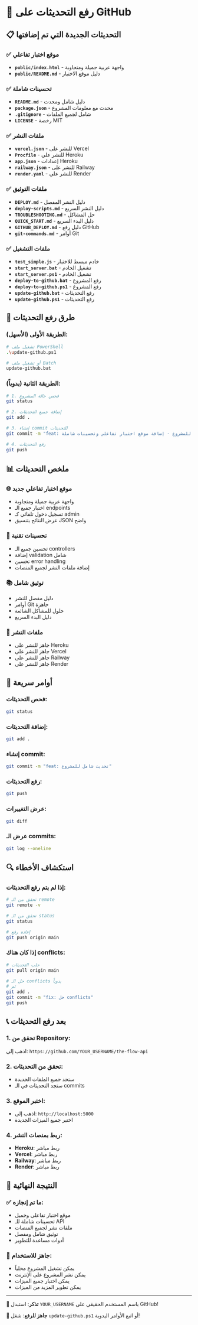 # 🚀 رفع التحديثات على GitHub

## 📋 التحديثات الجديدة التي تم إضافتها

### ✅ موقع اختبار تفاعلي
- **`public/index.html`** - واجهة عربية جميلة ومتجاوبة
- **`public/README.md`** - دليل موقع الاختبار

### ✅ تحسينات شاملة
- **`README.md`** - دليل شامل ومحدث
- **`package.json`** - محدث مع معلومات المشروع
- **`.gitignore`** - شامل لجميع الملفات
- **`LICENSE`** - رخصة MIT

### ✅ ملفات النشر
- **`vercel.json`** - للنشر على Vercel
- **`Procfile`** - للنشر على Heroku
- **`app.json`** - إعدادات Heroku
- **`railway.json`** - للنشر على Railway
- **`render.yaml`** - للنشر على Render

### ✅ ملفات التوثيق
- **`DEPLOY.md`** - دليل النشر المفصل
- **`deploy-scripts.md`** - دليل النشر السريع
- **`TROUBLESHOOTING.md`** - حل المشاكل
- **`QUICK_START.md`** - دليل البدء السريع
- **`GITHUB_DEPLOY.md`** - دليل رفع GitHub
- **`git-commands.md`** - أوامر Git

### ✅ ملفات التشغيل
- **`test_simple.js`** - خادم مبسط للاختبار
- **`start_server.bat`** - تشغيل الخادم
- **`start_server.ps1`** - تشغيل الخادم
- **`deploy-to-github.bat`** - رفع المشروع
- **`deploy-to-github.ps1`** - رفع المشروع
- **`update-github.bat`** - رفع التحديثات
- **`update-github.ps1`** - رفع التحديثات

## 🚀 طرق رفع التحديثات

### الطريقة الأولى (الأسهل):
```bash
# تشغيل ملف PowerShell
.\update-github.ps1

# أو تشغيل ملف Batch
update-github.bat
```

### الطريقة الثانية (يدوياً):
```bash
# 1. فحص حالة المشروع
git status

# 2. إضافة جميع التحديثات
git add .

# 3. إنشاء commit للتحديثات
git commit -m "feat: تحديث شامل للمشروع - إضافة موقع اختبار تفاعلي وتحسينات شاملة"

# 4. رفع التحديثات
git push
```

## 📊 ملخص التحديثات

### 🌐 موقع اختبار تفاعلي جديد
- واجهة عربية جميلة ومتجاوبة
- اختبار جميع الـ endpoints
- تسجيل دخول تلقائي كـ admin
- عرض النتائج بتنسيق JSON واضح

### 🔧 تحسينات تقنية
- تحسين جميع الـ controllers
- إضافة validation شامل
- تحسين error handling
- إضافة ملفات النشر لجميع المنصات

### 📚 توثيق شامل
- دليل مفصل للنشر
- أوامر Git جاهزة
- حلول للمشاكل الشائعة
- دليل البدء السريع

### 🚀 ملفات النشر
- جاهز للنشر على Heroku
- جاهز للنشر على Vercel
- جاهز للنشر على Railway
- جاهز للنشر على Render

## 🎯 أوامر سريعة

### فحص التحديثات:
```bash
git status
```

### إضافة التحديثات:
```bash
git add .
```

### إنشاء commit:
```bash
git commit -m "feat: تحديث شامل للمشروع"
```

### رفع التحديثات:
```bash
git push
```

### عرض التغييرات:
```bash
git diff
```

### عرض الـ commits:
```bash
git log --oneline
```

## 🔍 استكشاف الأخطاء

### إذا لم يتم رفع التحديثات:
```bash
# تحقق من الـ remote
git remote -v

# تحقق من الـ status
git status

# إعادة رفع
git push origin main
```

### إذا كان هناك conflicts:
```bash
# جلب التحديثات
git pull origin main

# حل الـ conflicts يدوياً
# ثم
git add .
git commit -m "fix: حل conflicts"
git push
```

## 📞 بعد رفع التحديثات

### 1. تحقق من Repository:
اذهب إلى: `https://github.com/YOUR_USERNAME/the-flow-api`

### 2. تحقق من التحديثات:
- ستجد جميع الملفات الجديدة
- ستجد التحديثات في الـ commits

### 3. اختبر الموقع:
- اذهب إلى: `http://localhost:5000`
- اختبر جميع الميزات الجديدة

### 4. ربط بمنصات النشر:
- **Heroku**: ربط مباشر
- **Vercel**: ربط مباشر
- **Railway**: ربط مباشر
- **Render**: ربط مباشر

## 🎉 النتيجة النهائية

### ✅ ما تم إنجازه:
- موقع اختبار تفاعلي وجميل
- تحسينات شاملة للـ API
- ملفات نشر لجميع المنصات
- توثيق شامل ومفصل
- أدوات مساعدة للتطوير

### 🚀 جاهز للاستخدام:
- يمكن تشغيل المشروع محلياً
- يمكن نشر المشروع على الإنترنت
- يمكن اختبار جميع الميزات
- يمكن تطوير المزيد من الميزات

---

**🎯 تذكر**: استبدل `YOUR_USERNAME` باسم المستخدم الحقيقي على GitHub!

**🚀 جاهز للرفع**: شغل `update-github.ps1` أو اتبع الأوامر اليدوية! 
